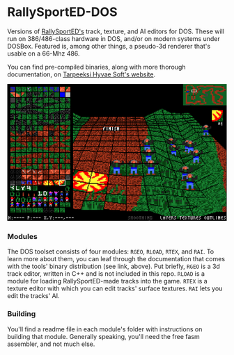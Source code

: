 # RallySportED-DOS
Versions of [RallySportED's](../../../rallysported) track, texture, and AI editors for DOS. These will run on 386/486-class hardware in DOS, and/or on modern systems under DOSBox. Featured is, among other things, a pseudo-3d renderer that's usable on a 66-Mhz 486.

You can find pre-compiled binaries, along with more thorough documentation, on [Tarpeeksi Hyvae Soft's website](http://www.tarpeeksihyvaesoft.com/soft).

![A screenshot of RallySportED-DOS's RGEO module](rgeo.b9_dos.png)

### Modules
The DOS toolset consists of four modules: ```RGEO```, ```RLOAD```, ```RTEX```, and ```RAI```. To learn more about them, you can leaf through the documentation that comes with the tools' binary distribution (see link, above). Put briefly, ```RGEO``` is a 3d track editor, written in C++ and is not included in this repo. ```RLOAD``` is a module for loading RallySportED-made tracks into the game. ```RTEX``` is a texture editor with which you can edit tracks' surface textures. ```RAI``` lets you edit the tracks' AI.

### Building
You'll find a readme file in each module's folder with instructions on building that module. Generally speaking, you'll need the free fasm assembler, and not much else.
